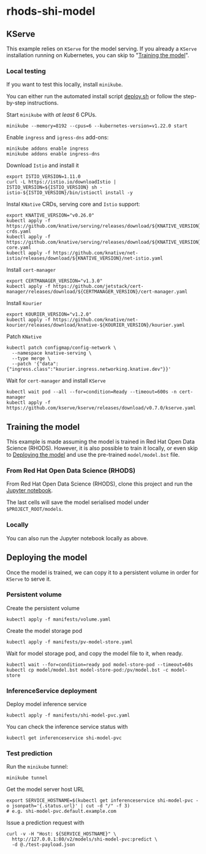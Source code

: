 # rhods-shi-model

## KServe

This example relies on `KServe` for the model serving.
If you already a `KServe` installation running on Kubernetes, you can skip to "[Training the model](#training-the-model)".

### Local testing

If you want to test this locally, install `minikube`.

You can either run the automated install script [deploy.sh](deploy.sh) or follow the
step-by-step instructions.

Start `minikube` with _at least_ 6 CPUs.

```shell
minikube --memory=8192 --cpus=6 --kubernetes-version=v1.22.0 start
```

Enable `ingress` and `igress-dns` add-ons:

```shell
minikube addons enable ingress
minikube addons enable ingress-dns
```

Download `Istio` and install it

```shell
export ISTIO_VERSION=1.11.0
curl -L https://istio.io/downloadIstio | ISTIO_VERSION=${ISTIO_VERSION} sh -
istio-${ISTIO_VERSION}/bin/istioctl install -y
```

Instal `KNative` CRDs, serving core and `Istio` support:

```shell
export KNATIVE_VERSION="v0.26.0"
kubectl apply -f https://github.com/knative/serving/releases/download/${KNATIVE_VERSION}/serving-crds.yaml
kubectl apply -f https://github.com/knative/serving/releases/download/${KNATIVE_VERSION}/serving-core.yaml
kubectl apply -f https://github.com/knative/net-istio/releases/download/${KNATIVE_VERSION}/net-istio.yaml
```

Install `cert-manager`

```shell
export CERTMANAGER_VERSION="v1.3.0"
kubectl apply -f https://github.com/jetstack/cert-manager/releases/download/${CERTMANAGER_VERSION}/cert-manager.yaml
```

Install `Kourier`

```shell
export KOURIER_VERSION="v1.2.0"
kubectl apply -f https://github.com/knative/net-kourier/releases/download/knative-${KOURIER_VERSION}/kourier.yaml
```

Patch `KNative`

```shell
kubectl patch configmap/config-network \
  --namespace knative-serving \
  --type merge \
  --patch '{"data":{"ingress.class":"kourier.ingress.networking.knative.dev"}}'
```


Wait for `cert-manager` and install `KServe`

```shell
kubectl wait pod --all --for=condition=Ready --timeout=600s -n cert-manager
kubectl apply -f https://github.com/kserve/kserve/releases/download/v0.7.0/kserve.yaml
```


## Training the model

This example is made assuming the model is trained in Red Hat Open Data Science (RHODS).
However, it is also possible to train it locally, or even skip to [Deploying the model](#deploying-the-model) and use the pre-trained `model/model.bst` file.

### From Red Hat Open Data Science (RHODS)

From Red Hat Open Data Science (RHODS), clone this project
and run the [Jupyter notebook](notebooks/model-training.ipynb).

The last cells will save the model serialised model under `$PROJECT_ROOT/models`.

### Locally

You can also run the Jupyter notebook locally as above.

## Deploying the model

Once the model is trained, we can copy it to a persistent volume in order
for `KServe` to serve it.

### Persistent volume

Create the persistent volume

```shell
kubectl apply -f manifests/volume.yaml
```

Create the model storage pod

```shell
kubectl apply -f manifests/pv-model-store.yaml
```

Wait for model storage pod, and copy the model file to it, when ready.

```shell
kubectl wait --for=condition=ready pod model-store-pod --timeout=60s
kubectl cp model/model.bst model-store-pod:/pv/model.bst -c model-store
```

### InferenceService deployment

Deploy model inference service

```shell
kubectl apply -f manifests/shi-model-pvc.yaml
```

You can check the inference service status with 

```shell
kubectl get inferenceservice shi-model-pvc
```

### Test prediction

Run the `minikube` tunnel:

```shell
minikube tunnel
```

Get the model server host URL

```shell
export SERVICE_HOSTNAME=$(kubectl get inferenceservice shi-model-pvc -o jsonpath='{.status.url}' | cut -d "/" -f 3)
# e.g. shi-model-pvc.default.example.com
```

Issue a prediction request with 

```shell
curl -v -H "Host: ${SERVICE_HOSTNAME}" \
  http://127.0.0.1:80/v2/models/shi-model-pvc:predict \
  -d @./test-payload.json
```